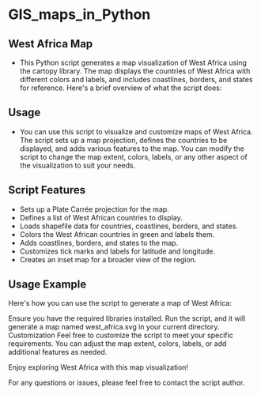 # GIS_maps_in_Python
## West Africa Map

 - This Python script generates a map visualization of West Africa using the cartopy library. The map displays the countries of West Africa with different colors and labels, and includes coastlines, borders, and states for reference. Here's a brief overview of what the script does:

## Usage
 - You can use this script to visualize and customize maps of West Africa. The script sets up a map projection, defines the countries to be displayed, and adds various features to the map. You can modify the script to change the map extent, colors, labels, or any other aspect of the visualization to suit your needs.

## Script Features
 - Sets up a Plate Carrée projection for the map.
 - Defines a list of West African countries to display.
 - Loads shapefile data for countries, coastlines, borders, and states.
 - Colors the West African countries in green and labels them.
 - Adds coastlines, borders, and states to the map.
 - Customizes tick marks and labels for latitude and longitude.
 - Creates an inset map for a broader view of the region.
## Usage Example
Here's how you can use the script to generate a map of West Africa:

Ensure you have the required libraries installed.
Run the script, and it will generate a map named west_africa.svg in your current directory.
Customization
Feel free to customize the script to meet your specific requirements. You can adjust the map extent, colors, labels, or add additional features as needed.

Enjoy exploring West Africa with this map visualization!

For any questions or issues, please feel free to contact the script author.
